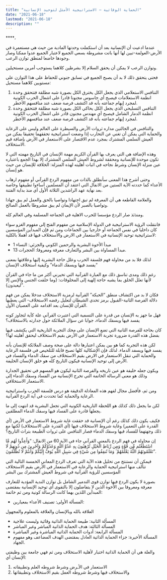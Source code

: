 ```yaml
---
title: "الحماية الوقائية – الاستراتيجية الأمثل لتوحيد الإنسانية"
date: "2021-06-18"
lastmod: "2021-06-18"
description: ""
---
```

****،

عندما ادعيت أن الإنسانية بعد أن استكملت وحدتها المادية من حيث هي مستعمرة في الأرض-العولمة-تبين لها أنها باتت مشروطة بسعي الجميع لاعتبار الجميع عدوا ممكنا وصار وجودها خاضعا لمنطق توازن الرعب.

وتوازن الرعب لا يمكن أن يحقق السلام إلا بشرطين كلاهما يستوجب أمرين مستحيلين.

فحتى يتحقق ذلك لا بد أن يصبح الجميع في تسابق جنوني للحفاظ على هذا التوازن على مستويين كلاهما مستحيل:

1. التنافس الاستعلامي الذي يجعل الكل يخترق الكل بصورة شبه مطلقة فتتحقق وحدة انظمة الاستعلامات فيصبح أي جاسوس مجنونا قادرا على اشعال الحرب الكونية لمجرد إيهام جماعته بأنه قد اكتشف فرصة ضعف عند منافسهم الأخطر.
2. التنافس التسليحي الذي يجعل الكل يحاكي الكل بصورة شبه مطلقة فتتحقق وحدة انظمة الدمار الشامل فيصبح أي مهندس مجنون قادر على اشعال الحرب الكونية لمجرد إيهام جماعته بأنه قد اكتشف فرصة ضعف عند منافسهم الأخطر.

والتنافس في الحالتين مداره ثروات الأرض والسيطرة على العالم وليس على الرعاية والحماية التي يمكن أن تغني عن التحارب إذا وضعت استراتيجية تحققهما تحقيقا يمكن من العيش السلمي المشترك بمجرد عدم الاقتصار على الاستعمار في الأرض بإضافة قيم الاستخلاف.

وهذه الإضافة هي التي يعرف بها القرآن الكريم مهمة الإنسان في التاريخ مهمته التي لا تكون موحدة للإنسانية ومحققة لشروط العيش السلمي المشترك إلا بهذا الجمع باعتباره عين منزلة الإنسان وشرط نجاحه في اثبات أهليته لهذه المنزلة: الخلافة للإنسان من حيث هو إنسان.

وحتى أشرح هذا المعنى سأنطلق بالذات من مفهوم الردع القرآني أو مفهوم ارهاب الأعداء كما حددته الآية الستين من الانفال التي اعتقد أن المسلمين أساءوا تطبيقها وخاصة بعد نهاية عهد الراشدين الثلاثة الأول أي منذ بداية الفتنة.

والعلامة القاطعة هي أن المعرفة لم تبق اجتهادا وتواصيا بالحق والعمل لم يبق جهادا وتواصيا بالصبر لأن الإيمان لم يبق مشروطا بالعمل الصالح.

ومنذئذ صار الردع مؤسسا للحرب الاهلية في الجماعة المسلمة وفي العالم كله.

فانتقلت الرؤية الاستراتيجية في الدولة الإسلامية من مفهوم الفتح إلى مفهوم الغزو سواء كان داخليا في نفس الجماعة أو خارجيا بين الجماعات ومن ثم فإن المبدأين المؤسسين لاستراتيجية توحيد الإنسانية في الاستعمار في الارض والاستخلاف فيها قد أهملا بالكلية:

* مبدأ الأخوة البشرية والرحمين الكوني والجزئي: النساء 1
* مبدأ المساواة بين البشر والتعارف معرفة ومعروفا: الحجرات 13.

لذلك فلا بد من محاولة فهم فلسفة الحرب وعلل حاجة البشرية إليها وعلاقتها بمعنى “يفسد فيها ويسفك الدماء” وكيفية استخلاف الإنسان

رغم ذلك ومدى تناسق ذلك مع العبارة القرآنية التي تحيرني أكثر من ما جاء في القرآن لأنها تعلل الخلق بما يشبه حاجة إلهية إلى المخلوقات: {وما خلقت الجنس والإنس إلا ليعبدون}”.

فكان لا بد من اكتشاف منطق “الحبكة” القرآنية لرمزية الاستخلاف مدخلا يمكن من فهم دلالة الفرصة الثانية-القبول برمز تحدي الشيطان لتعليل رفضه الاستخلاف- التي يعطيها القرآن للإنسان بعد اقدامه على العصيان الأول.

فهل ما جهز به الإنسان من قدرة على التسمية التي اعتبرت القرآني علة كآية لتجاوز كونه يفسد فيها ويسفك الدماء، جوابا عن سؤال الملائكة حول جدارته بالاستخلاف؟

كان بحاجة للفرصة الثانية التي تضع الإنسان على محك التجربة التاريخية التي يكتشف فيها بفضل هذه القدرة ضرورة تجربة الاستعمار في الأرض بقيم الاستخلاف ليحقق أهليته لها؟

لكن هذه التجربة كما هو بين يمكن اعتبارها دالة على صحة وصف الملائكة للإنسان بأنه يفسد فيها ويسفد الدماء. لذلك فإن الإشكالية كلها تصبح قابلة للتلخيص في فلسفة الرعاية والحماية التي تنقل الاستعمار في الارض بقيم الاستخلاف من سفك الدماء والفساد في الأرض إلى توحيد الإنسانية فيكون التاريخ كله هو خلق الإنسان الخليفة.

ويكون جعله خليفة هو عين تاريخه والفرصة الثانية ليكون هو المسهم في تحقيق الجدارة وذلك هو معنى الرسالة الخاتمة التي تخرج الإنسانية من الفساد وسفك الدماء إلى الاستعمار الاستخلافي.

ومن ثم، فأفضل مجال لفهم هذه المعادلة الدقيقة هو درس فلسفة الحرب واستراتيجية الرعاية والحماية كما تحددت في آية الردع القرآنية.

لكن ما يجعل ذلك كذلك هو اللحظة التاريخية الكونية التي تجعل البشرية قد انتهت إلى ما يجعلها قادرة على الفساد فيها وسفك الدماء المطلقين.

فكيف يكون ذلك كذلك رغم أن الإنسانية قد حققت غاية شروط الاستعمار في الأرض (أي القدرة على التعمير) وغاية شروط الاستخلاف فيها (أي القدرة على الاستخلاف) لكنها مع ذلك وجهتهما للفساد فيها وسفك الدماء فصار التنافس على ثروات الطبيعة بتراث التاريخ؟

إن محاولة في فهم الردع بالمعنى القرآني جاء في الآية 60 من الانفال: “وَأَعِدُّوا لَهُم مَّا اسْتَطَعْتُم مِّن قُوَّةٍ وَمِن رِّبَاطِ الْخَيْلِ تُرْهِبُونَ بِهِ عَدُوَّ اللَّهِ وَعَدُوَّكُمْ وَآخَرِينَ مِن دُونِهِمْ لَا تَعْلَمُونَهُمُ اللَّهُ يَعْلَمُهُمْ ۚ وَمَا تُنفِقُوا مِن شَيْءٍ فِي سَبِيلِ اللَّهِ يُوَفَّ إِلَيْكُمْ وَأَنتُمْ لَا تُظْلَمُونَ”.

فيمكن أن نستنتج من تحليل هذه الآية التي تعرف الردع المعاني الخمسة التالية التي تتألف منها استراتيجية الحماية والرعاية في الاستعمار في الأرض بقيم الاستخلاف المؤسسين للرؤية القرآنية في شروط العيش المشترك بين البشر

بصورة لا يكون الردع فيها توازن قوى التدمير الشامل بل توازن الندية المؤدية للتعارف معرفة ومعروفا بين الأخوة الذين لا يتفاضلون إلا بالتقوى أي توحيد الإنسانية بمقتضى المبدأين اللذين بهما كانت الرسالة كونية ومن ثم خاتمة:

* المسألة الأولى: تصنيف الأعداء بمعيارين:

العلاقة بالله وبالإنسان والعلاقة بالمعلوم والمجهول

* المسألة الثانية: طبيعة الحماية الذاتية وقائية وليست علاجية
* المسألة الثالثة: هدف الحماية الذاتية المباشر وغير المباشر
* المسألة الرابعة: أدوات الحماية الذاتية المباشرة وغير المباشرة
* المسألة الأخيرة: جزاء الحماية الذاتية العادل بمقتضى الهدف المضاعف وهو مفهوم الجهاد.

والعلة هي أن الحماية الذاتية اختبار لأهلية الاستخلاف ومن ثم فهي جامعة بين وظيفتي الإنسان أي:

1. الاستعمار في الأـرض وشرط شروطه العلم وتطبيقاته
2. والاستخلاف فيها وشرط شروطه العمل بقيم الاستخلاف وتطبيقاتها

###